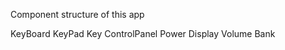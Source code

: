 Component structure of this app

KeyBoard
   KeyPad
      Key
   ControlPanel
      Power
      Display
      Volume
      Bank
      
      

      